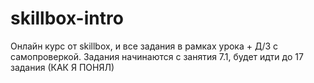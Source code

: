 # skillbox-intro
Онлайн курс от skillbox, и все задания в рамках урока + Д/З с самопроверкой.
Задания начинаются с занятия 7.1, будет идти до 17 задания (КАК Я ПОНЯЛ)
